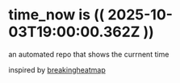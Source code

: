 # time_now is (( 2025-10-03T19:00:00.362Z ))

an automated repo that shows the currnent time

inspired by [breakingheatmap](https://github.com/breakingheatmap/breakingheatmap)